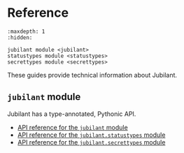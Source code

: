 # Reference

```{toctree}
:maxdepth: 1
:hidden:

jubilant module <jubilant>
statustypes module <statustypes>
secrettypes module <secrettypes>
```

These guides provide technical information about Jubilant.


## `jubilant` module

Jubilant has a type-annotated, Pythonic API.

* [API reference for the `jubilant` module](./jubilant)
* [API reference for the `jubilant.statustypes` module](./statustypes)
* [API reference for the `jubilant.secrettypes` module](./secrettypes)
